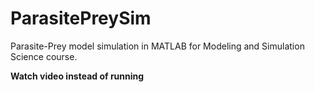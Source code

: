 # ParasitePreySim
Parasite-Prey model simulation in MATLAB for Modeling and Simulation Science course. 


**Watch video instead of running**
